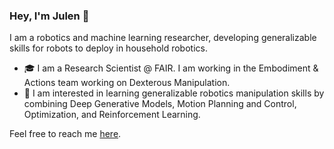 ### Hey, I'm Julen 👋

I am a robotics and machine learning researcher, developing generalizable skills for robots to deploy in household robotics. 

- 🎓 I am a Research Scientist @ FAIR. I am working in the Embodiment & Actions team working on Dexterous Manipulation.
- 🤖 I am interested in learning generalizable robotics manipulation skills by combining Deep Generative Models, Motion Planning and Control, Optimization, and Reinforcement Learning. 

Feel free to reach me [here](mailto:julen@robot-learning.de).
